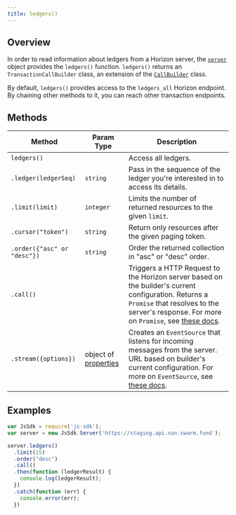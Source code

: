 ```yaml
---
title: ledgers()
---
```


## Overview

In order to read information about ledgers from a Horizon server, the [`server`](./server.md) object provides the `ledgers()` function. `ledgers()` returns an `TransactionCallBuilder` class, an extension of the [`CallBuilder`](./call_builder.md) class.

By default, `ledgers()` provides access to the `ledgers_all` Horizon endpoint.  By chaining other methods to it, you can reach other transaction endpoints.

## Methods

| Method                      | Param Type                               | Description                              |
| --------------------------- | ---------------------------------------- | ---------------------------------------- |
| `ledgers()`                 |                                          | Access all ledgers.                      |
| `.ledger(ledgerSeq)`        | `string`                                 | Pass in the sequence of the ledger you're interested in to access its details. |
| `.limit(limit)`             | `integer`                                | Limits the number of returned resources to the given `limit`. |
| `.cursor("token")`          | `string`                                 | Return only resources after the given paging token. |
| `.order({"asc" or "desc"})` | `string`                                 | Order the returned collection in "asc" or "desc" order. |
| `.call()`                   |                                          | Triggers a HTTP Request to the Horizon server based on the builder's current configuration.  Returns a `Promise` that resolves to the server's response.  For more on `Promise`, see [these docs](https://developer.mozilla.org/en-US/docs/Web/JavaScript/Reference/Global_Objects/Promise). |
| `.stream({options})`        | object of [properties](https://developer.mozilla.org/en-US/docs/Web/API/EventSource#Properties) | Creates an `EventSource` that listens for incoming messages from the server.  URL based on builder's current configuration.  For more on `EventSource`, see [these docs](https://developer.mozilla.org/en-US/docs/Web/API/EventSource). |

## Examples

```js
var JsSdk = require('js-sdk');
var server = new JsSdk.Server('https://staging.api.sun.swarm.fund');

server.ledgers()
  .limit(15)
  .order("desc")
  .call()
  .then(function (ledgerResult) {
    console.log(ledgerResult);
  })
  .catch(function (err) {
    console.error(err);
  })
```
